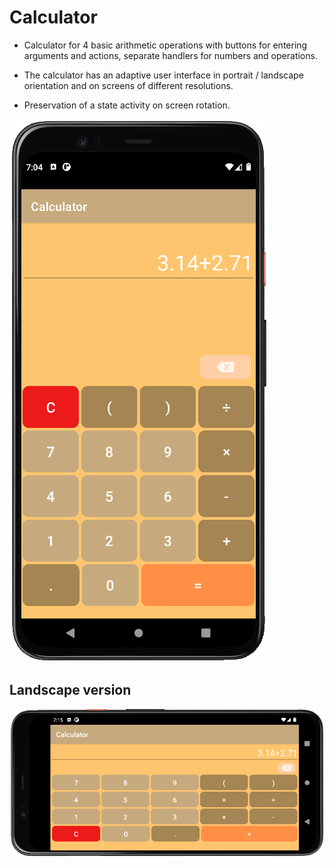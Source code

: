 # Calculator

- Calculator for 4 basic arithmetic operations with buttons for entering arguments and actions, separate handlers for
  numbers and operations.

- The calculator has an adaptive user interface in portrait / landscape orientation and on screens of different
  resolutions.

- Preservation of a state activity on screen rotation.

![Main view](screenshots/main.png "Main activity")

## Landscape version

![Landscape view](screenshots/landscape.png "Main activity")